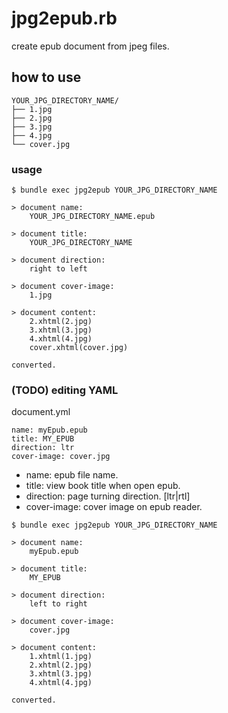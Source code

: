 # jpg2epub.rb

create epub document from jpeg files.

## how to use

```
YOUR_JPG_DIRECTORY_NAME/
├── 1.jpg
├── 2.jpg
├── 3.jpg
├── 4.jpg
└── cover.jpg
```

### usage

```
$ bundle exec jpg2epub YOUR_JPG_DIRECTORY_NAME

> document name:
    YOUR_JPG_DIRECTORY_NAME.epub

> document title:
    YOUR_JPG_DIRECTORY_NAME

> document direction:
    right to left

> document cover-image:
    1.jpg

> document content:
    2.xhtml(2.jpg)
    3.xhtml(3.jpg)
    4.xhtml(4.jpg)
    cover.xhtml(cover.jpg)

converted.
```

### (TODO) editing YAML

document.yml

```
name: myEpub.epub
title: MY_EPUB
direction: ltr
cover-image: cover.jpg
```

- name: epub file name.
- title: view book title when open epub.
- direction: page turning direction. [ltr|rtl]
- cover-image: cover image on epub reader.

```
$ bundle exec jpg2epub YOUR_JPG_DIRECTORY_NAME

> document name:
    myEpub.epub

> document title:
    MY_EPUB

> document direction:
    left to right

> document cover-image:
    cover.jpg

> document content:
    1.xhtml(1.jpg)
    2.xhtml(2.jpg)
    3.xhtml(3.jpg)
    4.xhtml(4.jpg)

converted.
```
